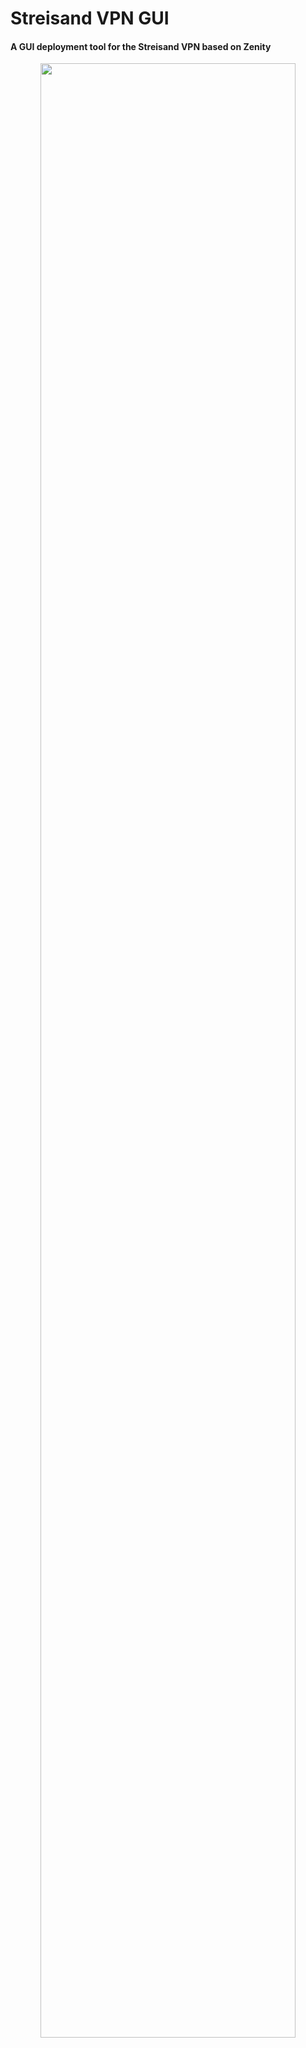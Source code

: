 # Streisand VPN GUI
#### A GUI deployment tool for the Streisand VPN based on Zenity

<p align="center">
<img src="http://i.imgur.com/QGRzNdS.png" width="90%"></img>
</p>
